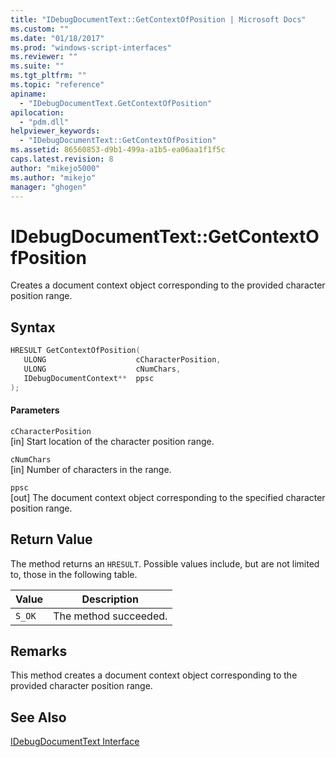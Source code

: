 ```yaml
---
title: "IDebugDocumentText::GetContextOfPosition | Microsoft Docs"
ms.custom: ""
ms.date: "01/18/2017"
ms.prod: "windows-script-interfaces"
ms.reviewer: ""
ms.suite: ""
ms.tgt_pltfrm: ""
ms.topic: "reference"
apiname: 
  - "IDebugDocumentText.GetContextOfPosition"
apilocation: 
  - "pdm.dll"
helpviewer_keywords: 
  - "IDebugDocumentText::GetContextOfPosition"
ms.assetid: 86560853-d9b1-499a-a1b5-ea06aa1f1f5c
caps.latest.revision: 8
author: "mikejo5000"
ms.author: "mikejo"
manager: "ghogen"
---
```

# IDebugDocumentText::GetContextOfPosition
Creates a document context object corresponding to the provided character position range.  
  
## Syntax  
  
```cpp
HRESULT GetContextOfPosition(  
   ULONG                    cCharacterPosition,  
   ULONG                    cNumChars,  
   IDebugDocumentContext**  ppsc  
);  
```  
  
#### Parameters  
 `cCharacterPosition`  
 [in] Start location of the character position range.  
  
 `cNumChars`  
 [in] Number of characters in the range.  
  
 `ppsc`  
 [out] The document context object corresponding to the specified character position range.  
  
## Return Value  
 The method returns an `HRESULT`. Possible values include, but are not limited to, those in the following table.  
  
|Value|Description|  
|-----------|-----------------|  
|`S_OK`|The method succeeded.|  
  
## Remarks  
 This method creates a document context object corresponding to the provided character position range.  
  
## See Also  
 [IDebugDocumentText Interface](../../winscript/reference/idebugdocumenttext-interface.md)